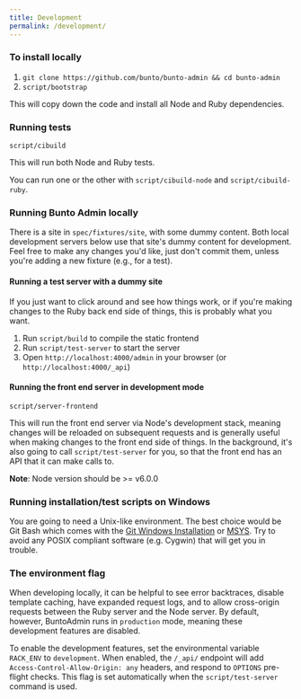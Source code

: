 ```yaml
---
title: Development
permalink: /development/
---
```


### To install locally

1. `git clone https://github.com/bunto/bunto-admin && cd bunto-admin`
2. `script/bootstrap`

This will copy down the code and install all Node and Ruby dependencies.

### Running tests

`script/cibuild`

This will run both Node and Ruby tests.

You can run one or the other with `script/cibuild-node` and `script/cibuild-ruby`.

### Running Bunto Admin locally

There is a site in `spec/fixtures/site`, with some dummy content. Both local development servers below use that site's dummy content for development. Feel free to make any changes you'd like, just don't commit them, unless you're adding a new fixture (e.g., for a test).

#### Running a test server with a dummy site

If you just want to click around and see how things work, or if you're making changes to the Ruby back end side of things, this is probably what you want.

1. Run `script/build` to compile the static frontend
2. Run `script/test-server` to start the server
3. Open `http://localhost:4000/admin` in your browser (or `http://localhost:4000/_api`)

#### Running the front end server in development mode

`script/server-frontend`

This will run the front end server via Node's development stack, meaning changes will be reloaded on subsequent requests and is generally useful when making changes to the front end side of things. In the background, it's also going to call `script/test-server` for you, so that the front end has an API that it can make calls to.

**Note**: Node version should be >= v6.0.0

### Running installation/test scripts on Windows

You are going to need a Unix-like environment. The best choice would be Git Bash which comes with the [Git Windows Installation](https://git-for-windows.github.io/) or [MSYS](http://www.mingw.org/wiki/msys). Try to avoid any POSIX compliant software (e.g. Cygwin) that will get you in trouble.


### The environment flag

When developing locally, it can be helpful to see error backtraces, disable template caching, have expanded request logs, and to allow cross-origin requests between the Ruby server and the Node server. By default, however, BuntoAdmin runs in `production` mode, meaning these development features are disabled.

To enable the development features, set the environmental variable `RACK_ENV` to `development`. When enabled, the `/_api/` endpoint will add `Access-Control-Allow-Origin: any` headers, and respond to `OPTIONS` pre-flight checks. This flag is set automatically when the `script/test-server` command is used.
